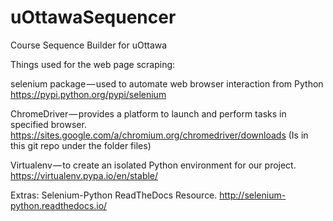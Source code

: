 # uOttawaSequencer
Course Sequence Builder for uOttawa

Things used for the web page scraping:

selenium package — used to automate web browser interaction from Python
https://pypi.python.org/pypi/selenium

ChromeDriver — provides a platform to launch and perform tasks in specified browser.
https://sites.google.com/a/chromium.org/chromedriver/downloads
(Is in this git repo under the folder files)

Virtualenv — to create an isolated Python environment for our project.
https://virtualenv.pypa.io/en/stable/

Extras: Selenium-Python ReadTheDocs Resource.
http://selenium-python.readthedocs.io/
